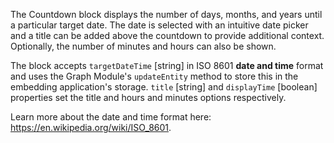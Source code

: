 The Countdown block displays the number of days, months, and years until a particular target date. The date is selected with an intuitive date picker and a title can be added above the countdown to provide additional context. Optionally, the number of minutes and hours can also be shown.

The block accepts `targetDateTime` \[string] in ISO 8601 **date and time** format and uses the Graph Module's `updateEntity` method to store this in the embedding application's storage. `title` \[string] and `displayTime` \[boolean] properties set the title and hours and minutes options respectively.

Learn more about the date and time format here: https://en.wikipedia.org/wiki/ISO_8601.
